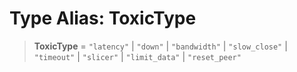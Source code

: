 # Type Alias: ToxicType

> **ToxicType** = `"latency"` \| `"down"` \| `"bandwidth"` \| `"slow_close"` \| `"timeout"` \| `"slicer"` \| `"limit_data"` \| `"reset_peer"`
